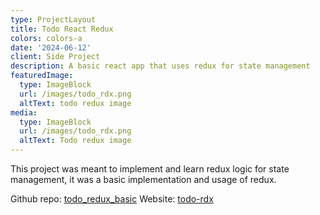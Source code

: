 ```yaml
---
type: ProjectLayout
title: Todo React Redux
colors: colors-a
date: '2024-06-12'
client: Side Project
description: A basic react app that uses redux for state management
featuredImage:
  type: ImageBlock
  url: /images/todo_rdx.png
  altText: todo redux image
media:
  type: ImageBlock
  url: /images/todo_rdx.png
  altText: Todo redux image
---
```

This project was meant to implement and learn redux logic for state management, it was a basic implementation and usage of redux.

Github repo: [todo\_redux\_basic](https://github.com/Strapchay/todo_redux_basic)
Website: [todo-rdx](https://master--todo-rdx.netlify.app/)

